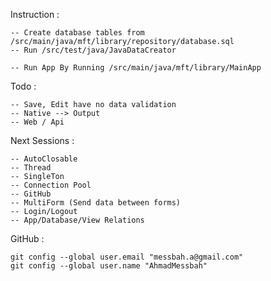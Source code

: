 Instruction : 

    -- Create database tables from /src/main/java/mft/library/repository/database.sql
    -- Run /src/test/java/JavaDataCreator

    -- Run App By Running /src/main/java/mft/library/MainApp



Todo :

    -- Save, Edit have no data validation
    -- Native --> Output
    -- Web / Api


Next Sessions :

    -- AutoClosable
    -- Thread
    -- SingleTon
    -- Connection Pool
    -- GitHub
    -- MultiForm (Send data between forms)
    -- Login/Logout
    -- App/Database/View Relations
    

GitHub :

    git config --global user.email "messbah.a@gmail.com" 
    git config --global user.name "AhmadMessbah"
